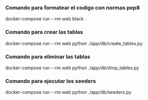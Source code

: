 ### Comando para formatear el codigo con normas pep8

docker-compose run --rm web black .

### Comando para crear las tablas

docker-compose run --rm web python ./app/db/create_tables.py

### Comando para eliminar las tablas

docker-compose run --rm web python ./app/db/drop_tables.py

### Comando para ejecutar los seeders

docker-compose run --rm web python ./app/db/seeders.py
